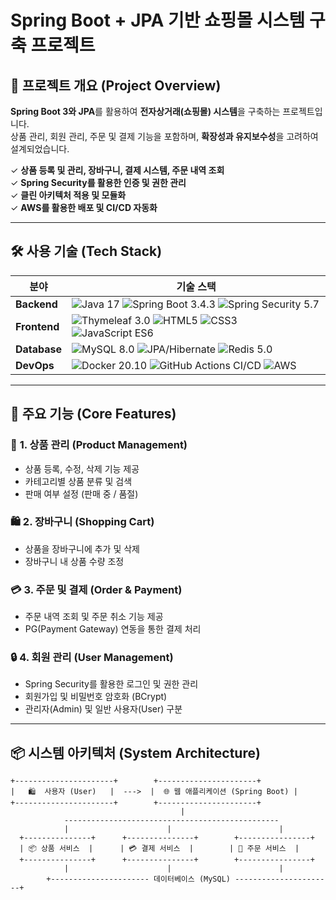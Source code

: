 # Spring Boot + JPA 기반 쇼핑몰 시스템 구축 프로젝트

## 📌 프로젝트 개요 (Project Overview)
**Spring Boot 3와 JPA**를 활용하여 **전자상거래(쇼핑몰) 시스템**을 구축하는 프로젝트입니다.  
상품 관리, 회원 관리, 주문 및 결제 기능을 포함하며, **확장성과 유지보수성**을 고려하여 설계되었습니다.

✓ **상품 등록 및 관리, 장바구니, 결제 시스템, 주문 내역 조회** </br>
✓ **Spring Security를 활용한 인증 및 권한 관리** </br>
✓ **클린 아키텍처 적용 및 모듈화** </br>
✓ **AWS를 활용한 배포 및 CI/CD 자동화** </br>

---

## 🛠️ 사용 기술 (Tech Stack)

| 분야        | 기술 스택 |
|------------|-------------------------------------------------------------------------------------|
| **Backend**  | ![Java 17](https://img.shields.io/badge/Java%2017-007396?style=flat&logo=java&logoColor=white) ![Spring Boot 3.4.3](https://img.shields.io/badge/Spring%20Boot%203.4.3-6DB33F?style=flat&logo=spring-boot&logoColor=white) ![Spring Security 5.7](https://img.shields.io/badge/Spring%20Security%205.7-6DB33F?style=flat&logo=spring&logoColor=white) |
| **Frontend** | ![Thymeleaf 3.0](https://img.shields.io/badge/Thymeleaf%203.0-005F0F?style=flat&logo=thymeleaf&logoColor=white) ![HTML5](https://img.shields.io/badge/HTML5-E34F26?style=flat&logo=html5&logoColor=white) ![CSS3](https://img.shields.io/badge/CSS3-1572B6?style=flat&logo=css3&logoColor=white) ![JavaScript ES6](https://img.shields.io/badge/JavaScript%20ES6-F7DF1E?style=flat&logo=javascript&logoColor=black) |
| **Database** | ![MySQL 8.0](https://img.shields.io/badge/MySQL%208.0-4479A1?style=flat&logo=mysql&logoColor=white) ![JPA/Hibernate](https://img.shields.io/badge/JPA%203.1%2FHibernate%206.4-59666C?style=flat&logo=hibernate&logoColor=white) ![Redis 5.0](https://img.shields.io/badge/Redis%205.0-DC382D?style=flat&logo=redis&logoColor=white) |
| **DevOps**   | ![Docker 20.10](https://img.shields.io/badge/Docker%2020.10-2496ED?style=flat&logo=docker&logoColor=white) ![GitHub Actions CI/CD](https://img.shields.io/badge/GitHub%20Actions%20CI%2FCD-2088FF?style=flat&logo=github-actions&logoColor=white)  ![AWS](https://img.shields.io/badge/AWS%20(EC2%20%7C%20RDS%20%7C%20S3)-F7931E?style=flat&logo=amazon-aws&logoColor=white) |
---

## 🎯 주요 기능 (Core Features)

### 🛒 **1. 상품 관리 (Product Management)**
- 상품 등록, 수정, 삭제 기능 제공  
- 카테고리별 상품 분류 및 검색  
- 판매 여부 설정 (판매 중 / 품절)  

### 🛍️ **2. 장바구니 (Shopping Cart)**
- 상품을 장바구니에 추가 및 삭제  
- 장바구니 내 상품 수량 조정  

### 💳 **3. 주문 및 결제 (Order & Payment)**
- 주문 내역 조회 및 주문 취소 기능 제공  
- PG(Payment Gateway) 연동을 통한 결제 처리  

### 🔒 **4. 회원 관리 (User Management)**
- Spring Security를 활용한 로그인 및 권한 관리  
- 회원가입 및 비밀번호 암호화 (BCrypt)  
- 관리자(Admin) 및 일반 사용자(User) 구분  

---

## 📦 시스템 아키텍처 (System Architecture)

```plaintext
+----------------------+        +----------------------+
|   🛍️  사용자 (User)   |  --->  |  🌐 웹 애플리케이션 (Spring Boot) |
+----------------------+        +----------------------+
                                      |
            ------------------------------------------------
            |                      |                        |
  +---------------+      +---------------+        +----------------+
  | 📦 상품 서비스  |      | 💳 결제 서비스  |        | 🛒 주문 서비스  |
  +---------------+      +---------------+        +----------------+
            |                      |                        |
        +---------------------- 데이터베이스 (MySQL) ----------------------+
